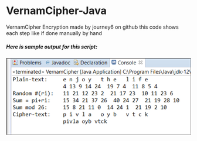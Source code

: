 # VernamCipher-Java
VernamCipher Encryption made by journey6 on github
this code shows each step like if done manually by hand

##### Here is sample output for this script:
![output](vernam_Cipher.png)
